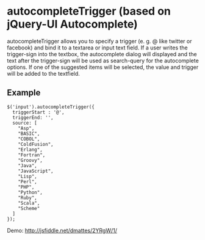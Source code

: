 autocompleteTrigger (based on jQuery-UI Autocomplete)
================================

autocompleteTrigger allows you to specify a trigger (e. g. @ like twitter or facebook) and bind it to a textarea or input text field.
If a user writes the trigger-sign into the textbox, the autocomplete dialog will displayed and the text after the trigger-sign will be used as search-query for the autocomplete options. If one of the suggested items will be selected, the value and trigger will be added to the textfield.

Example
---
```
$('input').autocompleteTrigger({
  triggerStart : '@',
  triggerEnd: '',
  source: [
    "Asp",
    "BASIC",
    "COBOL",
    "ColdFusion",
    "Erlang",
    "Fortran",
    "Groovy",
    "Java",
    "JavaScript",
    "Lisp",
    "Perl",
    "PHP",
    "Python",
    "Ruby",
    "Scala",
    "Scheme"
  ]
});
```

Demo: http://jsfiddle.net/dmattes/2YRgW/1/
